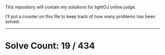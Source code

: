 This repository will contain my solutions for lightOJ online judge.

I'll put a counter on this file to keep track of how many problems has been solved.

---
# Solve Count: 19 / 434
